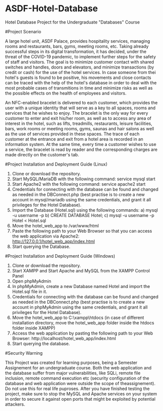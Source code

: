 # ASDF-Hotel-Database
Hotel Database Project for the Undergraduate "Databases" Course


#Project Scenario

A large hotel unit, ASDF Palace, provides hospitality services, managing rooms and restaurants, bars, gyms, meeting rooms, etc. Taking already successful steps in its digital transformation, it has decided, under the threat of the COVID-19 pandemic, to implement further steps for the safety of staff and visitors. The goal is to minimize customer contact with shared switches and handles, doors and elevators, and minimize transactions (by credit or cash) for the use of the hotel services. In case someone from thei hotel's guests is found to be positive, his movements and close contacts can be traced with the help of the hotel's database in order to deal with the most probable cases of transmitions in time and minimize risks as well as the possible effects on the health of employees and visitors.

An NFC-enabled bracelet is delivered to each customer, which provides the user with a unique identity that will serve as a key to all spaces, rooms and services that he wishes to enjoy. The bracelet is the only way for every customer to enter and exit his/her room, as well as to access any area of interest in the hotel, such as lifts, treadmills, restaurants, leisure facilities, bars, work rooms or meeting rooms, gyms, saunas and hair salons as well as the use of services provided in these spaces. The trace of each customer at the entrance and exit from a hotel area is recorded in an information system. At the same time, every time a customer wishes to use a service, the bracelet is read by reader and the corresponding charges are made directly on the customer's tab.


#Project Installation and Deployment Guide (Linux)

1) Clone or download the repository.
2) Start MySQL/MariaDB with the following command: service mysql start
3) Start Apache2 with the following command: service apache2 start
4) Credentials for connecting with the database can be found and changed as needed in the DBConnect.php (best practise is to create a new account in mysql/mariadb using the same credentials, and grant it all privileges for the Hotel Database).
5) Import the Database (Hotel.sql) using the following commands:
     a) mysql -u username -p
     b) CREATE DATABASE Hotel;
     c) mysql -u username -p Hotel < Hotel.sql
3) Move the hotel_web_app to /var/www/html
4) Paste the following path to your Web Browser so that you can access the web application via Apache2: http://127.0.0.1/hotel_web_app/index.html
5) Start querying the Database.


#Project Installation and Deployment Guide (Windows)

1) Clone or download the repository.
2) Start XAMPP and Start Apache and MySQL from the XAMPP Control Panel
3) Open phpMyAdmin
4) In phpMyAdmin, create a new Database named Hotel and import the Hotel.sql file in it. 
5) Credentials for connecting with the database can be found and changed as needed in the DBConnect.php (best practise is to create a new account in phpMyAdmin using the same credentials, and grant it all privileges for the Hotel Database).
6) Move the hotel_web_app to C:\xampp\htdocs (in case of different installation directory, move the hotel_web_app folder inside the htdocs folder inside XAMPP)
7) Access the web application by pasting the following path to your Web Browser: http://localhost/hotel_web_app/index.html
8) Start querying the database.

#Security Warning

This Project was created for learning purposes, being a Semester Assignement for an undergraduate course. Both the web application and the database suffer from major vulnerabilities, like SQLi, remote file inclusion, remote command execution etc (security configuration of the database and web application were outside the scope of theassignement). Do not use this for real life puproses. After you have finished testing the project, make sure to stop the MySQL and Apache services on your system in order to secure it against open ports that might be exploited by potential attackers.

